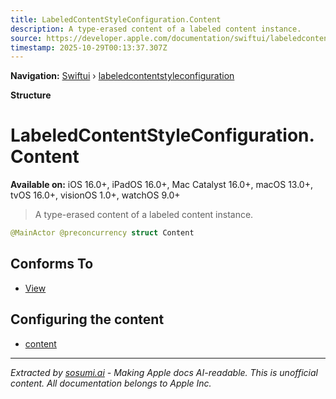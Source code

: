```yaml
---
title: LabeledContentStyleConfiguration.Content
description: A type-erased content of a labeled content instance.
source: https://developer.apple.com/documentation/swiftui/labeledcontentstyleconfiguration/content-swift.struct
timestamp: 2025-10-29T00:13:37.307Z
---
```


**Navigation:** [Swiftui](/documentation/swiftui) › [labeledcontentstyleconfiguration](/documentation/swiftui/labeledcontentstyleconfiguration)

**Structure**

# LabeledContentStyleConfiguration.Content

**Available on:** iOS 16.0+, iPadOS 16.0+, Mac Catalyst 16.0+, macOS 13.0+, tvOS 16.0+, visionOS 1.0+, watchOS 9.0+

> A type-erased content of a labeled content instance.

```swift
@MainActor @preconcurrency struct Content
```

## Conforms To

- [View](/documentation/swiftui/view)

## Configuring the content

- [content](/documentation/swiftui/labeledcontentstyleconfiguration/content-swift.property)

---

*Extracted by [sosumi.ai](https://sosumi.ai) - Making Apple docs AI-readable.*
*This is unofficial content. All documentation belongs to Apple Inc.*
